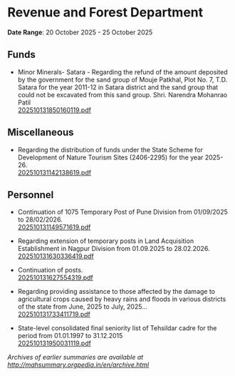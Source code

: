 # Revenue and Forest Department

**Date Range**: 20 October 2025 - 25 October 2025


## Funds
- Minor Minerals- Satara - Regarding the refund of the amount deposited by the government for the sand group of Mouje Patkhal, Plot No. 7, T.D. Satara for the year 2011-12 in Satara district and the sand group that could not be excavated from this sand group. Shri. Narendra Mohanrao Patil\
  [202510131850160119.pdf](https://gr.maharashtra.gov.in/Site/Upload/Government%20Resolutions/English/202510131850160119.pdf)

## Miscellaneous
- Regarding the distribution of funds under the State Scheme for Development of Nature Tourism Sites (2406-2295) for the year 2025-26.\
  [202510131142138619.pdf](https://gr.maharashtra.gov.in/Site/Upload/Government%20Resolutions/English/202510131142138619.pdf)

## Personnel
- Continuation of 1075 Temporary Post of Pune Division from 01/09/2025  to 28/02/2026.\
  [202510131149571619.pdf](https://gr.maharashtra.gov.in/Site/Upload/Government%20Resolutions/English/202510131149571619.pdf)

- Regarding extension of temporary posts in Land Acquisition Establishment in Nagpur Division from 01.09.2025 to 28.02.2026.\
  [202510131630336419.pdf](https://gr.maharashtra.gov.in/Site/Upload/Government%20Resolutions/English/202510131630336419.pdf)

- Continuation of posts.\
  [202510131627554319.pdf](https://gr.maharashtra.gov.in/Site/Upload/Government%20Resolutions/English/202510131627554319.pdf)

- Regarding providing assistance to those affected by the damage to agricultural crops caused by heavy rains and floods in various districts of the state from June, 2025 to July, 2025...\
  [202510131733411719.pdf](https://gr.maharashtra.gov.in/Site/Upload/Government%20Resolutions/English/202510131733411719.pdf)

- State-level consolidated final seniority list of Tehsildar cadre for the period from 01.01.1997 to 31.12.2015\
  [202510131950031119.pdf](https://gr.maharashtra.gov.in/Site/Upload/Government%20Resolutions/English/202510131950031119.....pdf)


*Archives of earlier summaries are available at http://mahsummary.orgpedia.in/en/archive.html*